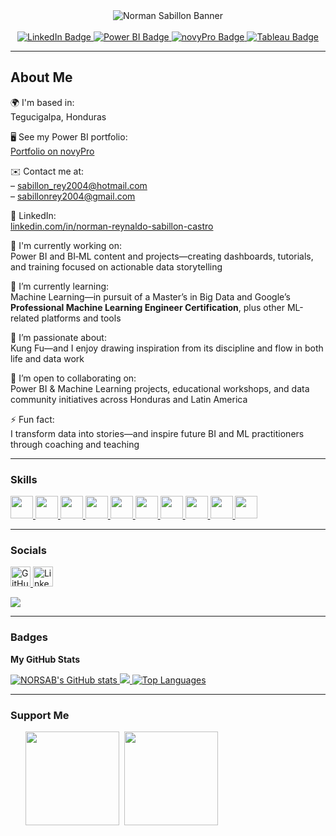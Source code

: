 <div align="center">
  <img src="https://i.imgur.com/1S2qnOv.png" alt="Norman Sabillon Banner" style="max-width: 100%; height: auto;" />
  <br><br>
  <a href="https://www.linkedin.com/in/norman-reynaldo-sabillon-castro">
    <img src="https://img.shields.io/badge/linkedin-%230077B5.svg?style=for-the-badge&logo=linkedin&logoColor=white" alt="LinkedIn Badge"/>
  </a>
  <a href="https://community.fabric.microsoft.com/t5/user/viewprofilepage/user-id/924513">
    <img src="https://img.shields.io/badge/power_bi-F2C811?style=for-the-badge&logo=powerbi&logoColor=black" alt="Power BI Badge"/>
  </a>
  <a href="https://www.novypro.com/profile_about/norman-reynaldosabillon-castro">
    <img src="https://img.shields.io/badge/novyPro-6B21A8?style=for-the-badge&logo=data:image/png;base64,iVBORw0KGgoAAAANSUhEUgAAACAAAAAhCAMAAACM8nO1AAAAn1BMVEUAAAD///////////////////////////////////////////////////////////////9GxPRhAAAAIHRSTlMAAQIDBAYHCAsMEhcbHyEhIyYvQkZTSltfwMfX2N7i5u/9wHZFZ1IAAAFiSURBVDjLY2AYBcYGJmYWBiYGNk6OZk5OLm4eLiEhJwcnEJKWkkvLyMrKycnJy8vKyOrqysXFxMTEysjJzcvLycnJyMDAwMjAwcDAw8PTz8XLx9fD18/f0CAKfj4uTk5eVlZmduJScnPzs/M3Nx8eHxCQkKSkZ6tKAgMAAQ2hDRhgt5fwAAAAASUVORK5CYII=" alt="novyPro Badge"/>
  </a>
  <a href="https://public.tableau.com/app/profile/norman.reynaldo.sabillon.castro/vizzes">
    <img src="https://img.shields.io/badge/Tableau-1B75BB?style=for-the-badge&logo=tableau&logoColor=white" alt="Tableau Badge"/>
  </a>
</div>


---

## About Me

🌍 I'm based in:  
Tegucigalpa, Honduras

🖥️ See my Power BI portfolio:  
[Portfolio on novyPro](https://www.novypro.com/profile_about/norman-reynaldosabillon-castro)

✉️ Contact me at:  
– sabillon_rey2004@hotmail.com  
– sabillonrey2004@gmail.com

🔗 LinkedIn:  
[linkedin.com/in/norman-reynaldo-sabillon-castro](https://www.linkedin.com/in/norman-reynaldo-sabillon-castro)

🚀 I'm currently working on:  
Power BI and BI‑ML content and projects—creating dashboards, tutorials, and training focused on actionable data storytelling  

🧠 I’m currently learning:  
Machine Learning—in pursuit of a Master’s in Big Data and Google’s **Professional Machine Learning Engineer Certification**, plus other ML-related platforms and tools

🥋 I’m passionate about:  
Kung Fu—and I enjoy drawing inspiration from its discipline and flow in both life and data work

🤝 I’m open to collaborating on:  
Power BI & Machine Learning projects, educational workshops, and data community initiatives across Honduras and Latin America

⚡ Fun fact:  
I transform data into stories—and inspire future BI and ML practitioners through coaching and teaching

---

### Skills
<p align="left">
  <a href="https://www.python.org/" target="_blank" rel="noreferrer">
    <img src="https://raw.githubusercontent.com/danielcranney/readme-generator/main/public/icons/skills/python-colored.svg" width="36" height="36" />
  </a>
  <a href="https://www.r-project.org/" target="_blank" rel="noreferrer">
    <img src="https://raw.githubusercontent.com/danielcranney/readme-generator/main/public/icons/skills/rlang-colored.svg" width="36" height="36" />
  </a>
  <a href="https://www.oracle.com/" target="_blank" rel="noreferrer">
    <img src="https://raw.githubusercontent.com/danielcranney/readme-generator/main/public/icons/skills/oracle-colored.svg" width="36" height="36" />
  </a>
  <a href="https://www.figma.com/" target="_blank" rel="noreferrer">
    <img src="https://raw.githubusercontent.com/danielcranney/readme-generator/main/public/icons/skills/figma-colored.svg" width="36" height="36" />
  </a>
  <a href="https://cloud.google.com/" target="_blank" rel="noreferrer">
    <img src="https://raw.githubusercontent.com/danielcranney/readme-generator/main/public/icons/skills/googlecloud-colored.svg" width="36" height="36" />
  </a>
  <a href="https://portal.azure.com/" target="_blank" rel="noreferrer">
    <img src="https://raw.githubusercontent.com/danielcranney/readme-generator/main/public/icons/skills/azure-colored.svg" width="36" height="36" />
  </a>
  <a href="https://www.tensorflow.org/" target="_blank" rel="noreferrer">
    <img src="https://raw.githubusercontent.com/danielcranney/readme-generator/main/public/icons/skills/tensorflow-colored.svg" width="36" height="36" />
  </a>
  <a href="https://pytorch.org/" target="_blank" rel="noreferrer">
    <img src="https://raw.githubusercontent.com/danielcranney/readme-generator/main/public/icons/skills/pytorch-colored.svg" width="36" height="36" />
  </a>
  <a href="https://powerbi.microsoft.com/" target="_blank" rel="noreferrer">
    <img src="https://img.icons8.com/color/48/000000/power-bi.png" width="36" height="36" />
  </a>
  <a href="https://www.tableau.com/" target="_blank" rel="noreferrer">
    <img src="https://img.icons8.com/color/48/000000/tableau-software.png" width="36" height="36" />
  </a>
</p>

---

### Socials
<p align="left">
  <a href="https://www.github.com/NORSAB" target="_blank" rel="noreferrer">
    <img src="https://raw.githubusercontent.com/danielcranney/readme-generator/main/public/icons/socials/github.svg" width="32" height="32" alt="GitHub" />
  </a>
  <a href="https://www.linkedin.com/in/norman-reynaldo-sabillon-castro" target="_blank" rel="noreferrer">
    <img src="https://raw.githubusercontent.com/danielcranney/readme-generator/main/public/icons/socials/linkedin.svg" width="32" height="32" alt="LinkedIn" />
  </a>
</p>

<a href="https://www.github.com/NORSAB" target="_blank" rel="noreferrer">
  <img src="https://img.shields.io/github/followers/NORSAB?logo=github&style=for-the-badge&color=0891b2&labelColor=1c1917" />
</a>

---

### Badges
<b>My GitHub Stats</b>

<a href="http://www.github.com/NORSAB">
  <img src="https://github-readme-stats.vercel.app/api?username=NORSAB&show_icons=true&count_private=true&title_color=ec4899&text_color=22c55e&icon_color=0891b2&bg_color=1c1917&hide_border=true" alt="NORSAB's GitHub stats" />
</a>

<a href="http://www.github.com/NORSAB">
  <img src="https://github-readme-streak-stats.herokuapp.com/?user=NORSAB&stroke=22c55e&background=1c1917&ring=ec4899&fire=ec4899&currStreakNum=22c55e&currStreakLabel=ec4899&sideNums=22c55e&sideLabels=22c55e&dates=22c55e&hide_border=true" />
</a>

<a href="https://github.com/NORSAB" align="left">
  <img src="https://github-readme-stats.vercel.app/api/top-langs/?username=NORSAB&langs_count=10&title_color=ec4899&text_color=22c55e&icon_color=0891b2&bg_color=1c1917&hide_border=true&locale=en&custom_title=Top%20Languages" alt="Top Languages" />
</a>

---

### Support Me
<ul style="list-style-type: none; margin: 0;">
  <li style="display: inline-block; margin-right: 0.25rem;">
    <a href="https://www.buymeacoffee.com/sabillonrer">
      <img src="https://cdn.buymeacoffee.com/buttons/v2/default-yellow.png" width="150" />
    </a>
  </li>
  <li style="display: inline-block; margin-right: 0.25rem;">
    <a href="https://www.ko-fi.com/normanreynaldosabilloncastro">
      <img src="https://storage.ko-fi.com/cdn/kofi2.png?v=3" width="150" />
    </a>
  </li>
</ul>
